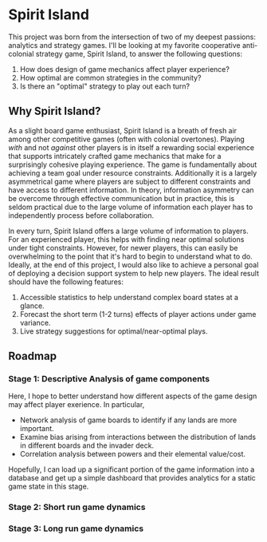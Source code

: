 # Spirit Island

This project was born from the intersection of two of my deepest passions: analytics and strategy games. I'll be looking at my favorite cooperative anti-colonial strategy game, Spirit Island, to answer the following questions:

1. How does design of game mechanics affect player experience?
2. How optimal are common strategies in the community?
3. Is there an "optimal" strategy to play out each turn?

## Why Spirit Island?

As a slight board game enthusiast, Spirit Island is a breath of fresh air among other competitive games (often with colonial overtones). Playing *with* and not *against* other players is in itself a rewarding social experience that supports intricately crafted game mechanics that make for a surprisingly cohesive playing experience. The game is fundamentally about achieving a team goal under resource constraints. Additionally it is a largely asymmetrical game where players are subject to different constraints and have access to different information. In theory, information asymmetry can be overcome through effective communication but in practice, this is seldom practical due to the large volume of information each player has to independently process before collaboration.

In every turn, Spirit Island offers a large volume of information to players. For an experienced player, this helps with finding near optimal solutions under tight constraints. However, for newer players, this can easily be overwhelming to the point that it's hard to begin to understand what to do. Ideally, at the end of this project, I would also like to achieve a personal goal of deploying a decision support system to help new players. The ideal result should have the following features:

1. Accessible statistics to help understand complex board states at a glance.
2. Forecast the short term (1-2 turns) effects of player actions under game variance.
3. Live strategy suggestions for optimal/near-optimal plays.

## Roadmap

### Stage 1: Descriptive Analysis of game components

Here, I hope to better understand how different aspects of the game design may affect player exerience. In particular,
- Network analysis of game boards to identify if any lands are more important.
- Examine bias arising from interactions between the distribution of lands in different boards and the invader deck.
- Correlation analysis between powers and their elemental value/cost.

Hopefully, I can load up a significant portion of the game information into a database and get up a simple dashboard that provides analytics for a static game state in this stage.

### Stage 2: Short run game dynamics

### Stage 3: Long run game dynamics